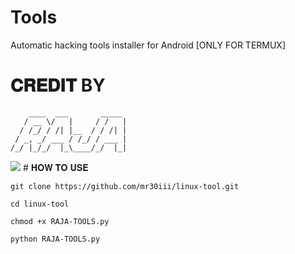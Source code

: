 # Tools

Automatic hacking tools installer for Android [ONLY FOR TERMUX]

# 𝐂𝐑𝐄𝐃𝐈𝐓 BY
```
    ____  ___       _____
   / __ \/   |     / /   |
  / /_/ / /| |__  / / /| |
 / _, _/ ___ / /_/ / ___ |
/_/ |_/_/  |_\____/_/  |_|

```
<img src="https://files.catbox.moe/aytazf.jpg"/>
# 𝐇𝐎𝐖 𝐓𝐎 𝐔𝐒𝐄 

```
git clone https://github.com/mr30iii/linux-tool.git
```
```
cd linux-tool
```
```
chmod +x RAJA-TOOLS.py
```
```
python RAJA-TOOLS.py
```


